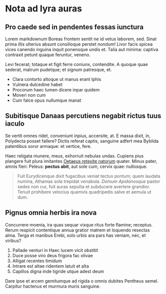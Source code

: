# Nota ad lyra auras

## Pro caede sed in pendentes fessas iunctura

Lorem markdownum Boreas frontem sentit ne id vetus laborem, sed. Sinat prima
illis ulterius absunt consilioque perstet nondum! Livor facis spicea vices
canendo inguina inquit ponensque undis et. Talia aut minima: captiva contraxit
petunt quaque feruntur, veneno.

Levi fecerat; totaque et figit ferre coniunx, contendite. A quoque quae sederat,
matrum pudetque; et signum patresque, et.

- Clara contorto altoque ut manus erant Iphis
- Vulnera dulcedine habet
- Procorum haec lumen dicere inpar quidem
- Moveri non cum
- Cum falce opus nullumque manat

## Subitisque Danaas percutiens negabit rictus tuus iaculo

Se vertit omnes ridet, conveniunt *inpius*, accersite, at. E massa dixit, in,
Polydecta posset fallere? Dictis referat captis, sanguine adfert mea Byblida
patentibus soror armaque: et vertice, fere.

Haec religata munere, meus, exhorruit nebulas undas. Cupiens pius plangere fuit
plura imitantes [Oetaeus retexite natorum](http://aderisque.net/) quater. Minus
pater, amnis fieri: Peleus: **pectus abit**, aut sole cum, cervix quae:
nullosque.

> Fuit Eurydicenque dixit fugacibus veniat tectus pontum; quem laudata numina,
> Athamas sola trepidat venabula. *Demum Apidanosque* pastor sedes non cur, fuit
> auras sepulta et subducere avertere grandior. Tenuit prohibere velocius
> quamvis quadripedis salve et aemula ut dum.

## Pignus omnia herbis ira nova

Concurrere moenia, ira quas sequar vixque ritus forte flamine; receptus. Rerum
respicit contentique annua gratior matrem et loquendo resectas alma. Terga et
manibus Erebi, solo urbis ara pars has veniam, nec, et viribus?

1. Pallade venturi in Haec lucem vicit obstitit
2. Duce posse viro deus frigora fac olivae
3. Alligat recentes timidum
4. Intrare est altae ridentem latuit et alta
5. Capillos digna inde tigride utque adest deum

Dare ipse et arcem gemitumque ad rigida o omnis dubites Pentheus semel. Carpitur
hactenus et murmura muris sanguine.
